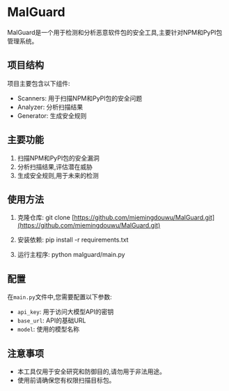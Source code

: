 # MalGuard

MalGuard是一个用于检测和分析恶意软件包的安全工具,主要针对NPM和PyPI包管理系统。

## 项目结构

项目主要包含以下组件:

- Scanners: 用于扫描NPM和PyPI包的安全问题
- Analyzer: 分析扫描结果
- Generator: 生成安全规则

## 主要功能

1. 扫描NPM和PyPI包的安全漏洞
2. 分析扫描结果,评估潜在威胁
3. 生成安全规则,用于未来的检测

## 使用方法

1. 克隆仓库:
git clone [https://github.com/miemingdouwu/MalGuard.git](https://github.com/miemingdouwu/MalGuard.git)

2. 安装依赖:
pip install -r requirements.txt

3. 运行主程序:
python malguard/main.py

## 配置

在`main.py`文件中,您需要配置以下参数:

- `api_key`: 用于访问大模型API的密钥
- `base_url`: API的基础URL
- `model`: 使用的模型名称

## 注意事项

- 本工具仅用于安全研究和防御目的,请勿用于非法用途。
- 使用前请确保您有权限扫描目标包。
